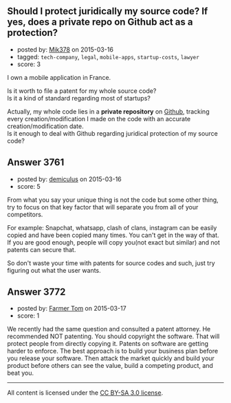 ## Should I protect juridically my source code? If yes, does a private repo on Github act as a protection?

- posted by: [Mik378](https://stackexchange.com/users/961739/mik378) on 2015-03-16
- tagged: `tech-company`, `legal`, `mobile-apps`, `startup-costs`, `lawyer`
- score: 3

<p>I own a mobile application in France.</p>

<p>Is it worth to file a patent for my whole source code?<br>
Is it a kind of standard regarding most of startups?</p>

<p>Actually, my whole code lies in a <strong>private repository</strong> on <a href="https://github.com" rel="nofollow">Github</a>, tracking every creation/modification I made on the code with an accurate creation/modification date.<br>
Is it enough to deal with Github regarding juridical protection of my source code?</p>



## Answer 3761

- posted by: [demiculus](https://stackexchange.com/users/5264485/demiculus) on 2015-03-16
- score: 5

<p>From what you say your unique thing is not the code but some other thing, try to focus on that key factor that will separate you from all of your competitors.</p>

<p>For example: Snapchat, whatsapp, clash of clans, instagram can be easily copied and have been copied many times. You can't get in the way of that.
If you are good enough, people will copy you(not exact but similar) and not patents can secure that. </p>

<p>So don't waste your time with patents for source codes and such, just try figuring out what the user wants. </p>



## Answer 3772

- posted by: [Farmer Tom](https://stackexchange.com/users/5892967/farmer-tom) on 2015-03-17
- score: 1

<p>We recently had the same question and consulted a patent attorney.  He recommended NOT patenting.  You should copyright the software.  That will protect people from directly copying it.  Patents on software are getting harder to enforce.  The best approach is to build your business plan before you release your software.  Then attack the market quickly and build your product before others can see the value, build a competing product, and beat you.</p>




---

All content is licensed under the [CC BY-SA 3.0 license](https://creativecommons.org/licenses/by-sa/3.0/).
